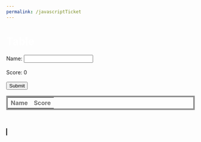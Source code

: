 ```yaml
---
permalink: /javascriptTicket
---
```

<head>
    <script src="https://code.jquery.com/jquery-1.12.4.min.js"></script>
</head>
<h1 style="color:white; text-align: left;">Table</h1>
<style>
  #sample_style{
    width: 100%;
    color:white;
    border: 4px solid #808080;
  }
</style>
<label>Name:</label>
<input type="text" id="name" name="name"><br><br>
<label>Score:</label>
<label id="score" name="score">0</label><br><br>
<button onclick="addEntry()">Submit</button>
<table id="table" style="width: 100%; color: #707070; border: 4px solid #909090;">
  <tr>
    <th>Name</th>
    <th>Score</th>
  </tr>
  <tbody id="get">
  </tbody>
</table>
<br><br>
<canvas id="canvas" width="1500" height="800" style="border:1px solid #000000;"></canvas>

<script>
    function partition(arr, l, m, r){
        var n1 = m - l + 1;
        var n2 = r - m;
        var L = new Array(n1);
        var R = new Array(n2);
        
        for (var i = 0; i < n1; i++)
            L[i] = arr[l + i];
        for (var j = 0; j < n2; j++)
            R[j] = arr[m + 1 + j];
        
        var i = 0;
        var j = 0;
        var k = l;
     
        while (i < n1 && j < n2) {
            if (L[i]["score"] <= R[j]["score"]) {
                arr[k] = L[i];
                i++;
            }
            else {
                arr[k] = R[j];
                j++;
            }
            k++;
        }
        while (i < n1) {
            arr[k] = L[i];
            i++;
            k++;
        }
        while (j < n2) {
            arr[k] = R[j];
            j++;
            k++;
        }
    }
    

    function mergeSort(arr,l, r){
        if(l>=r){
            return;
        }
        var m =l+ parseInt((r-l)/2);
        mergeSort(arr,l,m);
        mergeSort(arr,m+1,r);
        partition(arr,l,m,r);
    }

    let array = [];

    function addEntry(){
        name = document.getElementById('name').value;
        score = document.getElementById("score").value;
        array.push({name,score});
        mergeSort(array,0,array.length-1);
        for (let i=0;i<array.length-1;i++){
            $('tr:last-child').remove();
        }
        array.forEach(function (record){
            var name = record["name"];
            var score = record["score"];
            var row = '<tr>' +
                '<td>' + name + '</td>' +
                '<td>' + score + '</td>' +
                '</tr>';
    
            $('#table').append(row);
        });
    }
    let c = document.getElementById("canvas");
    let ctx = c.getContext("2d");
    ctx.beginPath();
    ctx.arc(250, 400, 10, 0, 2 * Math.PI, true);
    ctx.fill();
    let clicked = false;
    c.addEventListener('mousedown', function (e) {
        // Get the target
        const target = e.target;
    
        // Get the bounding rectangle of target
        const rect = target.getBoundingClientRect();
    
        // Mouse position
        const x = e.clientX - rect.left;
        const y = e.clientY - rect.top;
        console.log(x,y);
        if (!(clicked)){
            if (240<x&&x<260 && 390<y&&y<410){
                let counter=0
                clicked = true;
                const id = setInterval(() => {
                    ctx.clearRect(0, 0, canvas.width, canvas.height);
                    ctx.beginPath();
                    ctx.arc(250, 400, 10+counter, 0, 2 * Math.PI, true);
                    ctx.fillStyle = "#30db72";
                    ctx.fill(); 
                    ctx.beginPath();
                    ctx.arc(250, 400, 10-counter, 0, 2 * Math.PI, true);
                    ctx.fillStyle = "#000000";
                    ctx.fill();
                    counter+=1;
                    if (counter==9){
                        clearInterval(id);
                    }
                  }, 10);
            }
        }else{
            let counter = 9
            clicked = false;
            const id = setInterval(() => {
                ctx.clearRect(0, 0, canvas.width, canvas.height);
                ctx.beginPath();
                ctx.arc(250, 400, 10+counter, 0, 2 * Math.PI, true);
                ctx.fillStyle = "#30db72";
                ctx.fill(); 
                ctx.beginPath();
                ctx.arc(250, 400, 10-counter, 0, 2 * Math.PI, true);
                ctx.fillStyle = "#000000";
                ctx.fill();
                counter-=1;
                if (counter==-1){
                    clearInterval(id);
                }
              }, 10);
        }
    });
</script>
